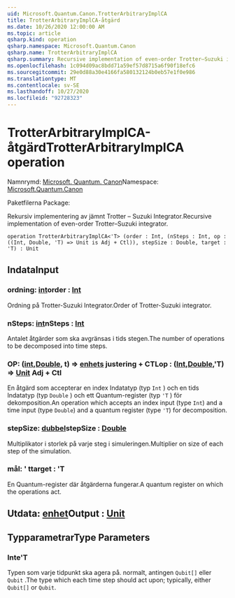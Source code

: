 ```yaml
---
uid: Microsoft.Quantum.Canon.TrotterArbitraryImplCA
title: TrotterArbitraryImplCA-åtgärd
ms.date: 10/26/2020 12:00:00 AM
ms.topic: article
qsharp.kind: operation
qsharp.namespace: Microsoft.Quantum.Canon
qsharp.name: TrotterArbitraryImplCA
qsharp.summary: Recursive implementation of even-order Trotter–Suzuki integrator.
ms.openlocfilehash: 1c094d09ac8bdd71a59ef57d8715a6f90f18efc6
ms.sourcegitcommit: 29e0d88a30e4166fa580132124b0eb57e1f0e986
ms.translationtype: MT
ms.contentlocale: sv-SE
ms.lasthandoff: 10/27/2020
ms.locfileid: "92728323"
---
```

# <a name="trotterarbitraryimplca-operation"></a><span data-ttu-id="478dc-102">TrotterArbitraryImplCA-åtgärd</span><span class="sxs-lookup"><span data-stu-id="478dc-102">TrotterArbitraryImplCA operation</span></span>

<span data-ttu-id="478dc-103">Namnrymd: [Microsoft. Quantum. Canon](xref:Microsoft.Quantum.Canon)</span><span class="sxs-lookup"><span data-stu-id="478dc-103">Namespace: [Microsoft.Quantum.Canon](xref:Microsoft.Quantum.Canon)</span></span>

<span data-ttu-id="478dc-104">Paketfilerna [](https://nuget.org/packages/)</span><span class="sxs-lookup"><span data-stu-id="478dc-104">Package: [](https://nuget.org/packages/)</span></span>


<span data-ttu-id="478dc-105">Rekursiv implementering av jämnt Trotter – Suzuki Integrator.</span><span class="sxs-lookup"><span data-stu-id="478dc-105">Recursive implementation of even-order Trotter–Suzuki integrator.</span></span>

```qsharp
operation TrotterArbitraryImplCA<'T> (order : Int, (nSteps : Int, op : ((Int, Double, 'T) => Unit is Adj + Ctl)), stepSize : Double, target : 'T) : Unit
```


## <a name="input"></a><span data-ttu-id="478dc-106">Indata</span><span class="sxs-lookup"><span data-stu-id="478dc-106">Input</span></span>

### <a name="order--int"></a><span data-ttu-id="478dc-107">ordning: [int](xref:microsoft.quantum.lang-ref.int)</span><span class="sxs-lookup"><span data-stu-id="478dc-107">order : [Int](xref:microsoft.quantum.lang-ref.int)</span></span>

<span data-ttu-id="478dc-108">Ordning på Trotter-Suzuki Integrator.</span><span class="sxs-lookup"><span data-stu-id="478dc-108">Order of Trotter-Suzuki integrator.</span></span>


### <a name="nsteps--int"></a><span data-ttu-id="478dc-109">nSteps: [int](xref:microsoft.quantum.lang-ref.int)</span><span class="sxs-lookup"><span data-stu-id="478dc-109">nSteps : [Int](xref:microsoft.quantum.lang-ref.int)</span></span>

<span data-ttu-id="478dc-110">Antalet åtgärder som ska avgränsas i tids stegen.</span><span class="sxs-lookup"><span data-stu-id="478dc-110">The number of operations to be decomposed into time steps.</span></span>


### <a name="op--intdoublet--unit-adj--ctl"></a><span data-ttu-id="478dc-111">OP: ([int](xref:microsoft.quantum.lang-ref.int),[Double](xref:microsoft.quantum.lang-ref.double), t) => [enhets](xref:microsoft.quantum.lang-ref.unit) justering + CTL</span><span class="sxs-lookup"><span data-stu-id="478dc-111">op : ([Int](xref:microsoft.quantum.lang-ref.int),[Double](xref:microsoft.quantum.lang-ref.double),'T) => [Unit](xref:microsoft.quantum.lang-ref.unit) Adj + Ctl</span></span>

<span data-ttu-id="478dc-112">En åtgärd som accepterar en index Indatatyp (typ `Int` ) och en tids Indatatyp (typ `Double` ) och ett Quantum-register (typ `'T` ) för dekomposition.</span><span class="sxs-lookup"><span data-stu-id="478dc-112">An operation which accepts an index input (type `Int`) and a time input (type `Double`) and a quantum register (type `'T`) for decomposition.</span></span>


### <a name="stepsize--double"></a><span data-ttu-id="478dc-113">stepSize: [dubbel](xref:microsoft.quantum.lang-ref.double)</span><span class="sxs-lookup"><span data-stu-id="478dc-113">stepSize : [Double](xref:microsoft.quantum.lang-ref.double)</span></span>

<span data-ttu-id="478dc-114">Multiplikator i storlek på varje steg i simuleringen.</span><span class="sxs-lookup"><span data-stu-id="478dc-114">Multiplier on size of each step of the simulation.</span></span>


### <a name="target--t"></a><span data-ttu-id="478dc-115">mål: ' t</span><span class="sxs-lookup"><span data-stu-id="478dc-115">target : 'T</span></span>

<span data-ttu-id="478dc-116">En Quantum-register där åtgärderna fungerar.</span><span class="sxs-lookup"><span data-stu-id="478dc-116">A quantum register on which the operations act.</span></span>



## <a name="output--unit"></a><span data-ttu-id="478dc-117">Utdata: [enhet](xref:microsoft.quantum.lang-ref.unit)</span><span class="sxs-lookup"><span data-stu-id="478dc-117">Output : [Unit](xref:microsoft.quantum.lang-ref.unit)</span></span>



## <a name="type-parameters"></a><span data-ttu-id="478dc-118">Typparametrar</span><span class="sxs-lookup"><span data-stu-id="478dc-118">Type Parameters</span></span>

### <a name="t"></a><span data-ttu-id="478dc-119">Inte</span><span class="sxs-lookup"><span data-stu-id="478dc-119">'T</span></span>

<span data-ttu-id="478dc-120">Typen som varje tidpunkt ska agera på. normalt, antingen `Qubit[]` eller `Qubit` .</span><span class="sxs-lookup"><span data-stu-id="478dc-120">The type which each time step should act upon; typically, either `Qubit[]` or `Qubit`.</span></span>